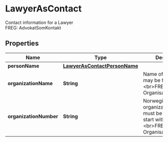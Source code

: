 

# LawyerAsContact

Contact information for a Lawyer  <br>FREG: AdvokatSomKontakt

## Properties

| Name | Type | Description | Notes |
|------------ | ------------- | ------------- | -------------|
|**personName** | [**LawyerAsContactPersonName**](LawyerAsContactPersonName.md) |  |  [optional] |
|**organizationName** | **String** | Name of organization, may be foreign  &lt;br&gt;FREG: Organisasjonsnavn |  [optional] |
|**organizationNumber** | **String** | Norwegian organization number, must be 9 digits and start with 8 or 9  &lt;br&gt;FREG: Organisasjonsnummer |  [optional] |



